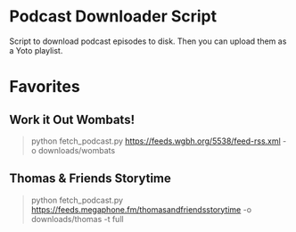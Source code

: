 # Podcast Downloader Script

Script to download podcast episodes to disk. Then you can upload them as a Yoto playlist.

# Favorites

## Work it Out Wombats!

> python fetch_podcast.py https://feeds.wgbh.org/5538/feed-rss.xml -o downloads/wombats

## Thomas & Friends Storytime

> python fetch_podcast.py https://feeds.megaphone.fm/thomasandfriendsstorytime -o downloads/thomas -t full
